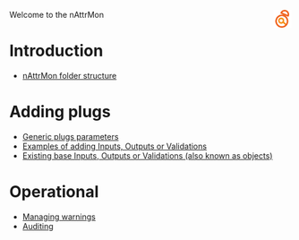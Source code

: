 <a href="/"><img align="right" src="images/logo.png"></a>
Welcome to the nAttrMon

# Introduction

* [nAttrMon folder structure](nAttrMon-folder-structure)

# Adding plugs

* [Generic plugs parameters](nAttrMon-Plugs)
* [Examples of adding Inputs, Outputs or Validations](Examples)
* [Existing base Inputs, Outputs or Validations (also known as objects)](nAttrMon-Objects)

# Operational

* [Managing warnings](nAttrMon-Warnings)
* [Auditing](nAttrMon-Auditing)
